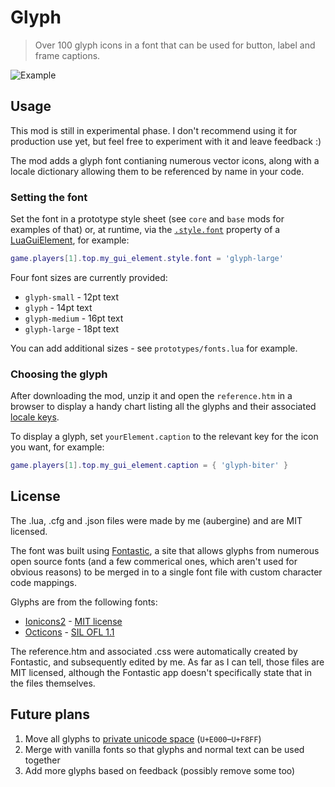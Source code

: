 # Glyph

> Over 100 glyph icons in a font that can be used for button, label and frame captions.

![Example](http://i.imgur.com/3Rs1WWZ.png)

## Usage

This mod is still in experimental phase. I don't recommend using it for production use yet, but feel free to experiment with it and leave feedback :)

The mod adds a glyph font contianing numerous vector icons, along with a locale dictionary allowing them to be referenced by name in your code.

### Setting the font

Set the font in a prototype style sheet (see `core` and `base` mods for examples of that) or, at runtime, via the [`.style.font`](http://lua-api.factorio.com/latest/LuaStyle.html) property of a [LuaGuiElement](http://lua-api.factorio.com/latest/LuaGuiElement.html), for example:

```lua
game.players[1].top.my_gui_element.style.font = 'glyph-large'
```

Four font sizes are currently provided:

* `glyph-small` - 12pt text
* `glyph` - 14pt text
* `glyph-medium` - 16pt text
* `glyph-large` - 18pt text

You can add additional sizes - see `prototypes/fonts.lua` for example.

### Choosing the glyph

After downloading the mod, unzip it and open the `reference.htm` in a browser to display a handy chart listing all the glyphs and their associated [locale keys](http://lua-api.factorio.com/latest/Concepts.html#LocalisedString).

To display a glyph, set `yourElement.caption` to the relevant key for the icon you want, for example:

```lua
game.players[1].top.my_gui_element.caption = { 'glyph-biter' }
```

## License

The .lua, .cfg and .json files were made by me (aubergine) and are MIT licensed.

The font was built using [Fontastic](http://fontastic.me/), a site that allows glyphs from numerous open source fonts (and a few commerical ones, which aren't used for obvious reasons) to be merged in to a single font file with custom character code mappings.

Glyphs are from the following fonts:

* [Ionicons2](https://github.com/driftyco/ionicons) - [MIT license](https://opensource.org/licenses/MIT)
* [Octicons](https://github.com/primer/octicons) - [SIL OFL 1.1](http://scripts.sil.org/cms/scripts/page.php?site_id=nrsi&id=OFL)

The reference.htm and associated .css were automatically created by Fontastic, and subsequently edited by me. As far as I can tell, those files are MIT licensed, although the Fontastic app doesn't specifically state that in the files themselves.

## Future plans

1. Move all glyphs to [private unicode space](https://en.wikipedia.org/wiki/Private_Use_Areas) (`U+E000`–`U+F8FF`)
2. Merge with vanilla fonts so that glyphs and normal text can be used together
3. Add more glyphs based on feedback (possibly remove some too)
